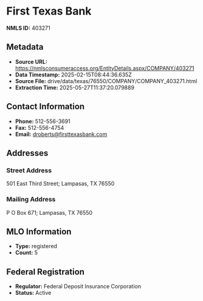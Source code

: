 # First Texas Bank

**NMLS ID:** 403271

## Metadata
- **Source URL:** https://nmlsconsumeraccess.org/EntityDetails.aspx/COMPANY/403271
- **Data Timestamp:** 2025-02-15T08:44:36.635Z
- **Source File:** drive/data/texas/76550/COMPANY/COMPANY_403271.html
- **Extraction Time:** 2025-05-27T11:37:20.079889

## Contact Information
- **Phone:** 512-556-3691
- **Fax:** 512-556-4754
- **Email:** droberts@firsttexasbank.com

## Addresses
### Street Address
501 East Third Street; Lampasas, TX 76550

### Mailing Address
P O Box 671; Lampasas, TX 76550

## MLO Information
- **Type:** registered
- **Count:** 5

## Federal Registration
- **Regulator:** Federal Deposit Insurance Corporation
- **Status:** Active
